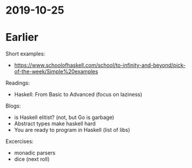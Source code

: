 # 2019-10-25




# Earlier

Short examples:
- https://www.schoolofhaskell.com/school/to-infinity-and-beyond/pick-of-the-week/Simple%20examples

Readings:
- Haskell: From Basic to Advanced (focus on laziness)

Blogs:
- is Haskell elitist? (not, but Go is garbage)
- Abstract types make haskell hard
- You are ready to program in Haskell (list of libs)

Excercises:
- monadic parsers
- dice (next roll)